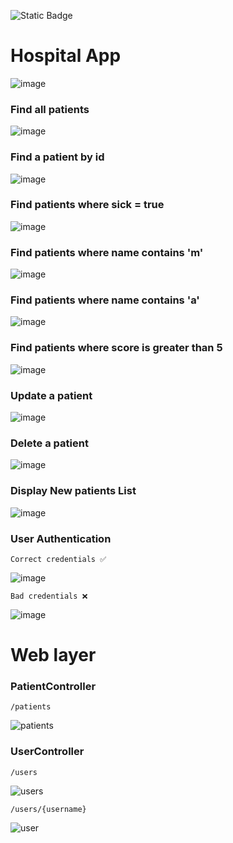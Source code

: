 ![Static Badge](https://img.shields.io/badge/Java-17-orange)
# Hospital App 
![image](https://github.com/m-mourouh/hospital-app/assets/60442896/a6dd05bf-f48e-4cf7-a7b6-3473aa1cf286)

### Find all patients
![image](https://github.com/m-mourouh/hospital-app/assets/60442896/2e39b23f-3d8c-495d-9578-ae4fa63f644c)

### Find a patient by id
![image](https://github.com/m-mourouh/hospital-app/assets/60442896/f72366e8-3b93-4e65-89e7-b8f3e87b7408)

### Find patients where sick = true
![image](https://github.com/m-mourouh/hospital-app/assets/60442896/8d5078a1-b664-4ab1-8aac-25518d0e41aa)

### Find patients where name contains 'm'
![image](https://github.com/m-mourouh/hospital-app/assets/60442896/ad0dead6-401a-4ae2-a5fe-af84b8de869f)


### Find patients where name contains 'a'
![image](https://github.com/m-mourouh/hospital-app/assets/60442896/c03c1c7c-d549-481a-a4d6-928501f1e8a5)

### Find patients where score is greater than 5
![image](https://github.com/m-mourouh/hospital-app/assets/60442896/5626df09-2453-4269-bf86-e87c02de55d3)

### Update a patient
![image](https://github.com/m-mourouh/hospital-app/assets/60442896/fe56f160-fba3-483b-b393-b6ec428ce56e)

### Delete a patient
![image](https://github.com/m-mourouh/hospital-app/assets/60442896/227938df-1c5c-4c65-8641-5fb8361663bc)

### Display New patients List
![image](https://github.com/m-mourouh/hospital-app/assets/60442896/01c1308a-1480-4431-b51a-d70d39dea7d1)

### User Authentication 
`Correct credentials ✅`

![image](https://github.com/m-mourouh/hospital-app/assets/60442896/7ee36b9c-05ba-4e8c-96ad-93f82a23a293)

`Bad credentials ❌`

![image](https://github.com/m-mourouh/hospital-app/assets/60442896/a0ea299e-7137-4a66-9727-4dc7c7f3152e)

# Web layer
### PatientController
`/patients`

![patients](https://github.com/m-mourouh/hospital-app/assets/60442896/601e6970-d6cf-4685-986b-cf1dc254b518)

### UserController
`/users`

![users](https://github.com/m-mourouh/hospital-app/assets/60442896/834bc4df-1f31-4279-9042-d7643ceb6736)

`/users/{username}`

![user](https://github.com/m-mourouh/hospital-app/assets/60442896/3348ce09-1ab5-444e-88c7-83d7a061ff59)



